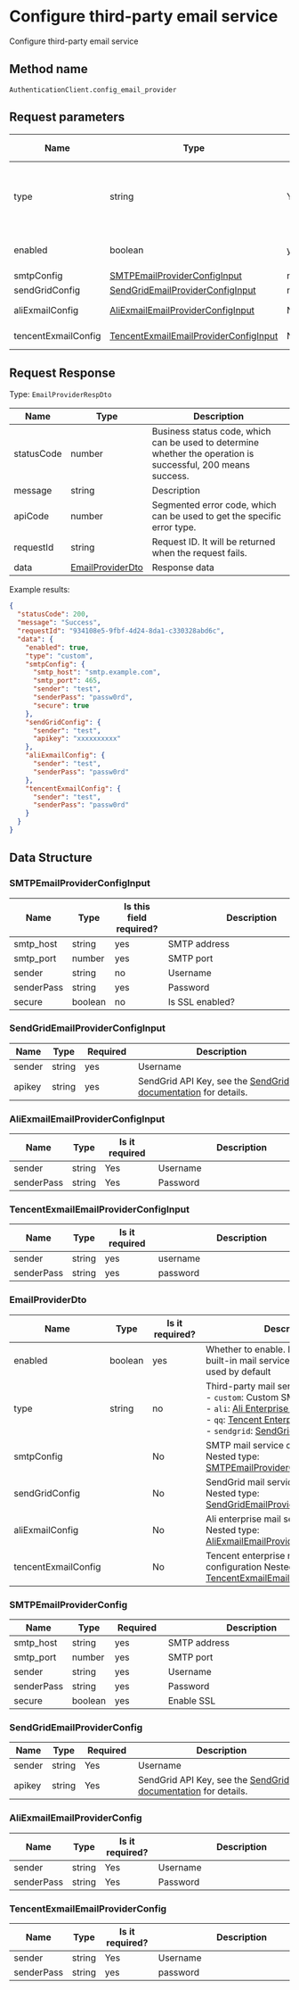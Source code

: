 # Configure third-party email service

<!--
Warning ⚠️:
Do not modify this document directly,
https://github.com/Authing/authing-docs-factory
Use this project to generate
-->

<LastUpdated />

Configure third-party email service

## Method name

`AuthenticationClient.config_email_provider`

## Request parameters

| Name                | Type                                                                                       | <div style="width:80px">Is it required</div> | <div style="width:60px">Default value</div> | <div style="width:300px">Description</div>                                                                                                                                                                                                                                                           | <div style="width:200px">Sample value</div> |
| ------------------- | ------------------------------------------------------------------------------------------ | -------------------------------------------- | ------------------------------------------- | ---------------------------------------------------------------------------------------------------------------------------------------------------------------------------------------------------------------------------------------------------------------------------------------------------- | ------------------------------------------- |
| type                | string                                                                                     | Yes                                          | -                                           | Third-party email service provider type:<br>- `custom`: Custom SMTP Mail service<br>- `ali`: [Ali Enterprise Mailbox](https://www.ali-exmail.cn/Land/)<br>- `qq`: [Tencent Enterprise Mailbox](https://work.weixin.qq.com/mail/)<br>- `sendgrid`: [SendGrid Mail Service](https://sendgrid.com/)<br> | `custom`                                    |
| enabled             | boolean                                                                                    | yes                                          | -                                           | Whether to enable. If not enabled, the built-in mail service of GenAuth will be used by default                                                                                                                                                                                                      | `true`                                      |
| smtpConfig          | <a href="#SMTPEmailProviderConfigInput">SMTPEmailProviderConfigInput</a>                   | no                                           | -                                           | SMTP mail service configuration                                                                                                                                                                                                                                                                      |                                             |
| sendGridConfig      | <a href="#SendGridEmailProviderConfigInput">SendGridEmailProviderConfigInput</a>           | no                                           | -                                           | SendGrid mail service configuration                                                                                                                                                                                                                                                                  |                                             |
| aliExmailConfig     | <a href="#AliExmailEmailProviderConfigInput">AliExmailEmailProviderConfigInput</a>         | No                                           | -                                           | Ali Enterprise Email Service Configuration                                                                                                                                                                                                                                                           |                                             |
| tencentExmailConfig | <a href="#TencentExmailEmailProviderConfigInput">TencentExmailEmailProviderConfigInput</a> | No                                           | -                                           | Tencent Enterprise Email Service Configuration                                                                                                                                                                                                                                                       |                                             |

## Request Response

Type: `EmailProviderRespDto`

| Name       | Type                                             | Description                                                                                                  |
| ---------- | ------------------------------------------------ | ------------------------------------------------------------------------------------------------------------ |
| statusCode | number                                           | Business status code, which can be used to determine whether the operation is successful, 200 means success. |
| message    | string                                           | Description                                                                                                  |
| apiCode    | number                                           | Segmented error code, which can be used to get the specific error type.                                      |
| requestId  | string                                           | Request ID. It will be returned when the request fails.                                                      |
| data       | <a href="#EmailProviderDto">EmailProviderDto</a> | Response data                                                                                                |

Example results:

```json
{
  "statusCode": 200,
  "message": "Success",
  "requestId": "934108e5-9fbf-4d24-8da1-c330328abd6c",
  "data": {
    "enabled": true,
    "type": "custom",
    "smtpConfig": {
      "smtp_host": "smtp.example.com",
      "smtp_port": 465,
      "sender": "test",
      "senderPass": "passw0rd",
      "secure": true
    },
    "sendGridConfig": {
      "sender": "test",
      "apikey": "xxxxxxxxxx"
    },
    "aliExmailConfig": {
      "sender": "test",
      "senderPass": "passw0rd"
    },
    "tencentExmailConfig": {
      "sender": "test",
      "senderPass": "passw0rd"
    }
  }
}
```

## Data Structure

### <a id="SMTPEmailProviderConfigInput"></a> SMTPEmailProviderConfigInput

| Name       | Type    | <div style="width:80px">Is this field required?</div> | <div style="width:300px">Description</div> | <div style="width:200px">Sample value</div> |
| ---------- | ------- | ----------------------------------------------------- | ------------------------------------------ | ------------------------------------------- |
| smtp_host  | string  | yes                                                   | SMTP address                               | `smtp.example.com`                          |
| smtp_port  | number  | yes                                                   | SMTP port                                  | `465`                                       |
| sender     | string  | no                                                    | Username                                   | `test`                                      |
| senderPass | string  | yes                                                   | Password                                   | `passw0rd`                                  |
| secure     | boolean | no                                                    | Is SSL enabled?                            | `true`                                      |

### <a id="SendGridEmailProviderConfigInput"></a> SendGridEmailProviderConfigInput

| Name   | Type   | <div style="width:80px">Required</div> | <div style="width:300px">Description</div>                                                                                  | <div style="width:200px">Sample value</div> |
| ------ | ------ | -------------------------------------- | --------------------------------------------------------------------------------------------------------------------------- | ------------------------------------------- |
| sender | string | yes                                    | Username                                                                                                                    | `test`                                      |
| apikey | string | yes                                    | SendGrid API Key, see the [SendGrid documentation](https://docs.sendgrid.com/ui/account-and-settings/api-keys) for details. | `xxxxxxxxxx`                                |

### <a id="AliExmailEmailProviderConfigInput"></a> AliExmailEmailProviderConfigInput

| Name       | Type   | <div style="width:80px">Is it required</div> | <div style="width:300px">Description</div> | <div style="width:200px">Sample value</div> |
| ---------- | ------ | -------------------------------------------- | ------------------------------------------ | ------------------------------------------- |
| sender     | string | Yes                                          | Username                                   | `test`                                      |
| senderPass | string | Yes                                          | Password                                   | `passw0rd`                                  |

### <a id="TencentExmailEmailProviderConfigInput"></a> TencentExmailEmailProviderConfigInput

| Name       | Type   | <div style="width:80px">Is it required</div> | <div style="width:300px">Description</div> | <div style="width:200px">Example value</div> |
| ---------- | ------ | -------------------------------------------- | ------------------------------------------ | -------------------------------------------- |
| sender     | string | yes                                          | username                                   | `test`                                       |
| senderPass | string | yes                                          | password                                   | `passw0rd`                                   |

### <a id="EmailProviderDto"></a> EmailProviderDto

| Name                | Type    | <div style="width:80px">Is it required?</div> | <div style="width:300px">Description</div>                                                                                                                                                                                                                                                          | <div style="width:200px">Sample value</div> |
| ------------------- | ------- | --------------------------------------------- | --------------------------------------------------------------------------------------------------------------------------------------------------------------------------------------------------------------------------------------------------------------------------------------------------- | ------------------------------------------- |
| enabled             | boolean | yes                                           | Whether to enable. If not enabled, the built-in mail service of GenAuth will be used by default                                                                                                                                                                                                     | `true`                                      |
| type                | string  | no                                            | Third-party mail service provider type:<br>- `custom`: Custom SMTP mail service<br>- `ali`: [Ali Enterprise Mailbox](https://www.ali-exmail.cn/Land/)<br>- `qq`: [Tencent Enterprise Mailbox](https://work.weixin.qq.com/mail/)<br>- `sendgrid`: [SendGrid Mail Service](https://sendgrid.com/)<br> | ali                                         |
| smtpConfig          |         | No                                            | SMTP mail service configuration Nested type: <a href="#SMTPEmailProviderConfig">SMTPEmailProviderConfig</a>.                                                                                                                                                                                        |                                             |
| sendGridConfig      |         | No                                            | SendGrid mail service configuration Nested type: <a href="#SendGridEmailProviderConfig">SendGridEmailProviderConfig</a>.                                                                                                                                                                            |                                             |
| aliExmailConfig     |         | No                                            | Ali enterprise mail service configuration Nested type: <a href="#AliExmailEmailProviderConfig">AliExmailEmailProviderConfig</a>.                                                                                                                                                                    |                                             |
| tencentExmailConfig |         | No                                            | Tencent enterprise mail service configuration Nested type: <a href="#TencentExmailEmailProviderConfig">TencentExmailEmailProviderConfig</a>.                                                                                                                                                        |                                             |

### <a id="SMTPEmailProviderConfig"></a> SMTPEmailProviderConfig

| Name       | Type    | <div style="width:80px">Required</div> | <div style="width:300px">Description</div> | <div style="width:200px">Sample value</div> |
| ---------- | ------- | -------------------------------------- | ------------------------------------------ | ------------------------------------------- |
| smtp_host  | string  | yes                                    | SMTP address                               | `smtp.example.com`                          |
| smtp_port  | number  | yes                                    | SMTP port                                  | `465`                                       |
| sender     | string  | yes                                    | Username                                   | `test`                                      |
| senderPass | string  | yes                                    | Password                                   | `passw0rd`                                  |
| secure     | boolean | yes                                    | Enable SSL                                 | `true`                                      |

### <a id="SendGridEmailProviderConfig"></a> SendGridEmailProviderConfig

| Name   | Type   | <div style="width:80px">Required</div> | <div style="width:300px">Description</div>                                                                                  | <div style="width:200px">Sample value</div> |
| ------ | ------ | -------------------------------------- | --------------------------------------------------------------------------------------------------------------------------- | ------------------------------------------- |
| sender | string | Yes                                    | Username                                                                                                                    | `test`                                      |
| apikey | string | Yes                                    | SendGrid API Key, see the [SendGrid documentation](https://docs.sendgrid.com/ui/account-and-settings/api-keys) for details. | `xxxxxxxxxx`                                |

### <a id="AliExmailEmailProviderConfig"></a> AliExmailEmailProviderConfig

| Name       | Type   | <div style="width:80px">Is it required?</div> | <div style="width:300px">Description</div> | <div style="width:200px">Sample value</div> |
| ---------- | ------ | --------------------------------------------- | ------------------------------------------ | ------------------------------------------- |
| sender     | string | Yes                                           | Username                                   | `test`                                      |
| senderPass | string | Yes                                           | Password                                   | `passw0rd`                                  |

### <a id="TencentExmailEmailProviderConfig"></a> TencentExmailEmailProviderConfig

| Name       | Type   | <div style="width:80px">Is it required?</div> | <div style="width:300px">Description</div> | <div style="width:200px">Sample value</div> |
| ---------- | ------ | --------------------------------------------- | ------------------------------------------ | ------------------------------------------- |
| sender     | string | Yes                                           | Username                                   | `test`                                      |
| senderPass | string | yes                                           | password                                   | `passw0rd`                                  |
